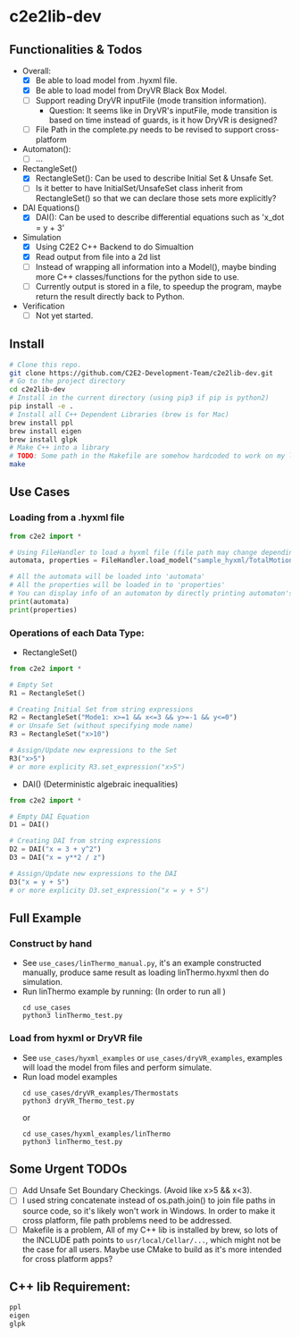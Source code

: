 # c2e2lib-dev
## Functionalities & Todos
- Overall:
  - [x] Be able to load model from .hyxml file.
  - [x] Be able to load model from DryVR Black Box Model.
  - [ ] Support reading DryVR inputFile (mode transition information).
    - Question: It seems like in DryVR's inputFile, mode transition is based on time instead of guards, is it how DryVR is designed?
  - [ ] File Path in the complete.py needs to be revised to support cross-platform

- Automaton():
  - [ ] ...

- RectangleSet()
  - [x] RectangleSet(): Can be used to describe Initial Set & Unsafe Set.
  - [ ] Is it better to have InitialSet/UnsafeSet class inherit from RectangleSet() so that we can declare those sets more explicitly?
  
- DAI Equations()
  - [x] DAI(): Can be used to describe differential equations such as 'x_dot = y + 3'

- Simulation
  - [x] Using C2E2 C++ Backend to do Simualtion
  - [x] Read output from file into a 2d list 
  - [ ] Instead of wrapping all information into a Model(), maybe binding more C++ classes/functions for the python side to use.
  - [ ] Currently output is stored in a file, to speedup the program, maybe return the result directly back to Python.

- Verification
  - [ ] Not yet started.

## Install
```zsh
# Clone this repo.
git clone https://github.com/C2E2-Development-Team/c2e2lib-dev.git
# Go to the project directory
cd c2e2lib-dev
# Install in the current directory (using pip3 if pip is python2)
pip install -e .
# Install all C++ Dependent Libraries (brew is for Mac)
brew install ppl
brew install eigen
brew install glpk
# Make C++ into a library
# TODO: Some path in the Makefile are somehow hardcoded to work on my local computer.
make
```

## Use Cases
### Loading from a .hyxml file
```python
from c2e2 import *

# Using FileHandler to load a hyxml file (file path may change depending where are you executing the python shell)
automata, properties = FileHandler.load_model("sample_hyxml/TotalMotionV2.hyxml")

# All the automata will be loaded into 'automata'
# All the properties will be loaded in to 'properties'
# You can display info of an automaton by directly printing automaton's name
print(automata)
print(properties)
```

### Operations of each Data Type:
- RectangleSet()
```python
from c2e2 import *

# Empty Set
R1 = RectangleSet()

# Creating Initial Set from string expressions
R2 = RectangleSet("Mode1: x>=1 && x<=3 && y>=-1 && y<=0")
# or Unsafe Set (without specifying mode name)
R3 = RectangleSet("x>10")

# Assign/Update new expressions to the Set
R3("x>5")
# or more explicity R3.set_expression("x>5")

```

- DAI() (Deterministic algebraic inequalities)
```python
from c2e2 import *

# Empty DAI Equation
D1 = DAI()

# Creating DAI from string expressions
D2 = DAI("x = 3 + y^2")
D3 = DAI("x = y**2 / z")

# Assign/Update new expressions to the DAI
D3("x = y + 5")
# or more explicity D3.set_expression("x = y + 5")

```

## Full Example
### Construct by hand
- See `use_cases/linThermo_manual.py`, it's an example constructed manually, produce same result as loading linThermo.hyxml then do simulation.
- Run linThermo example by running: (In order to run all )
  ```
  cd use_cases
  python3 linThermo_test.py
  ```
### Load from hyxml or DryVR file
- See `use_cases/hyxml_examples` or `use_cases/dryVR_examples`, examples will load the model from files and perform simulate.
- Run load model examples  
  ```
  cd use_cases/dryVR_examples/Thermostats
  python3 dryVR_Thermo_test.py
  ```
  or 
  ```
  cd use_cases/hyxml_examples/linThermo
  python3 linThermo_test.py
  ```

## Some Urgent TODOs
- [ ] Add Unsafe Set Boundary Checkings. (Avoid like x>5 && x<3).
- [ ] I used string concatenate instead of os.path.join() to join file paths in source code, so it's likely won't work in Windows. In order to make it cross platform, file path problems need to be addressed.
- [ ] Makefile is a problem, All of my C++ lib is installed by brew, so lots of the INCLUDE path points to `usr/local/Cellar/...`, which might not be the case for all users. Maybe use CMake to build as it's more intended for cross platform apps?

## C++ lib Requirement:
```zsh
ppl
eigen
glpk
```